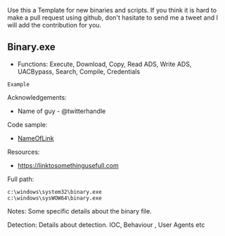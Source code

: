 Use this a Template for new binaries and scripts. 
If you think it is hard to make a pull request using github, don't hasitate 
to send me a tweet and I will add the contribution for you.

## Binary.exe

* Functions: Execute, Download, Copy, Read ADS, Write ADS, UACBypass, Search, Compile, Credentials

```
Example
```

Acknowledgements:
* Name of guy - @twitterhandle

Code sample:
* [NameOfLink](Payload/NameOfPayload)

Resources:
* https://linktosomethingusefull.com

Full path:
```
c:\windows\system32\binary.exe
c:\windows\sysWOW64\binary.exe
```

Notes:
Some specific details about the binary file.


Detection:
Details about detection.
IOC, Behaviour , User Agents etc

 
